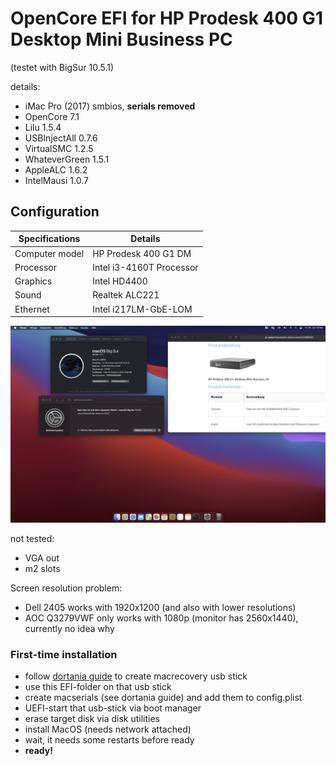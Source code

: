# OpenCore EFI for HP Prodesk 400 G1 Desktop Mini Business PC

(testet with BigSur 10.5.1)

details:
* iMac Pro (2017) smbios, **serials removed** 
* OpenCore 7.1
* Lilu 1.5.4
* USBInjectAll 0.7.6
* VirtualSMC 1.2.5
* WhateverGreen 1.5.1
* AppleALC 1.6.2
* IntelMausi 1.0.7

## Configuration

| Specifications | Details                                  |
| ------------------- | ----------------------------------- |
| Computer model      | HP Prodesk 400 G1 DM       					|
| Processor           | Intel i3-4160T Processor    		    |
| Graphics            | Intel HD4400                        |
| Sound               | Realtek ALC221                      |
| Ethernet		        | Intel  i217LM-GbE-LOM            		|

![Desktop](Doc/desktop.png)

not tested:
* VGA out
* m2 slots

Screen resolution problem:
* Dell 2405 works with 1920x1200 (and also with lower resolutions)
* AOC Q3279VWF only works with 1080p (monitor has 2560x1440), currently no idea why 

### First-time installation
- follow [dortania guide](https://dortania.github.io/OpenCore-Install-Guide/installer-guide/winblows-install.html#downloading-macos) to create macrecovery usb stick 
- use this EFI-folder on that usb stick
- create macserials (see dortania guide) and add them to config.plist
- UEFI-start that usb-stick via boot manager
- erase target disk via disk utilities
- install MacOS (needs network attached)
- wait, it needs some restarts before ready
- **ready!**



